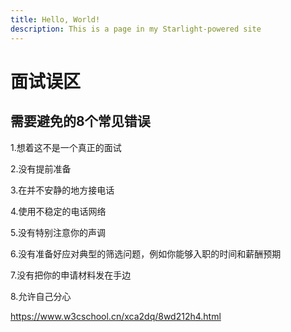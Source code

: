```yaml
---
title: Hello, World!
description: This is a page in my Starlight-powered site
---
```


# 面试误区

## 需要避免的8个常见错误

1.想着这不是一个真正的面试

2.没有提前准备

3.在并不安静的地方接电话

4.使用不稳定的电话网络

5.没有特别注意你的声调

6.没有准备好应对典型的筛选问题，例如你能够入职的时间和薪酬预期

7.没有把你的申请材料发在手边

8.允许自己分心

<https://www.w3cschool.cn/xca2dq/8wd212h4.html>
